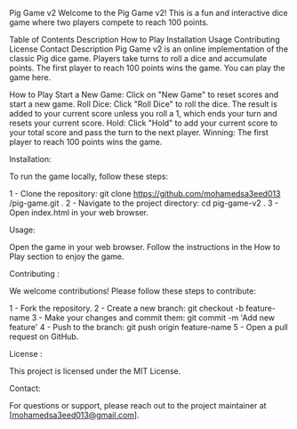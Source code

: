 Pig Game v2
Welcome to the Pig Game v2! This is a fun and interactive dice game where two players compete to reach 100 points.

Table of Contents
Description
How to Play
Installation
Usage
Contributing
License
Contact
Description
Pig Game v2 is an online implementation of the classic Pig dice game. Players take turns to roll a dice and accumulate points. The first player to reach 100 points wins the game. You can play the game here.

How to Play
Start a New Game: Click on "New Game" to reset scores and start a new game.
Roll Dice: Click "Roll Dice" to roll the dice. The result is added to your current score unless you roll a 1, which ends your turn and resets your current score.
Hold: Click "Hold" to add your current score to your total score and pass the turn to the next player.
Winning: The first player to reach 100 points wins the game.

Installation:

To run the game locally, follow these steps:

1 - Clone the repository: git clone https://github.com/mohamedsa3eed013
/pig-game.git .
2 - Navigate to the project directory: cd pig-game-v2 .
3 - Open index.html in your web browser.

Usage:

Open the game in your web browser.
Follow the instructions in the How to Play section to enjoy the game.

Contributing :

We welcome contributions! Please follow these steps to contribute:

1 - Fork the repository.
2 - Create a new branch:
git checkout -b feature-name
3 - Make your changes and commit them:
git commit -m 'Add new feature'
4 - Push to the branch:
git push origin feature-name
5 - Open a pull request on GitHub.

License :

This project is licensed under the MIT License.

Contact:

For questions or support, please reach out to the project maintainer at [mohamedsa3eed013@gmail.com].
